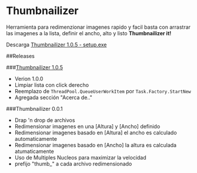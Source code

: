 Thumbnailizer
=============

Herramienta para redimenzionar imagenes rapido y facil basta con arrastrar las imagenes a la lista, definir el ancho, alto y listo **Thumbnailizer it!**

Descarga  [Thumbnailizer 1.0.5 - setup.exe](https://github.com/rkmax/Thumbnailizer/blob/master/releases/setup.exe)

##Releases

###[Thumbnailizer 1.0.5](https://github.com/rkmax/Thumbnailizer/blob/master/releases/Thumbnailizer.Setup.msi)
- Verion 1.0.0
- Limpiar lista con click derecho
- Reemplazo de `ThreadPool.QueueUserWorkItem` por `Task.Factory.StartNew`
- Agregada sección "Acerca de.."

###Thumbnailizer 0.0.1
- Drap 'n drop de archivos
- Redimensionar imagenes en una [Altura] y [Ancho] definido
- Redimensionar imagenes basado en [Altura] el ancho es calculado automaticamente
- Redimensionar imagenes basado en [Ancho] la altura es calculada atumaticamente
- Uso de Multiples Nucleos para maximizar la velocidad
- prefijo "thumb_" a cada archivo redimensionado
